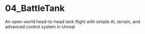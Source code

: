 # 04_BattleTank
An open-world head-to-head tank flight with simple AI, terrain, and advanced control system in Unreal
